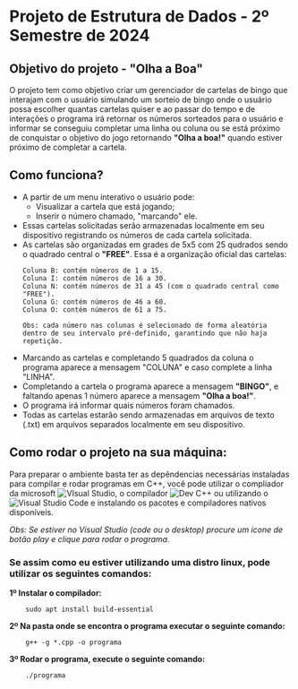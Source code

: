 # Projeto de Estrutura de Dados - 2º Semestre de 2024

## Objetivo do projeto - "Olha a Boa"

O projeto tem como objetivo criar um gerenciador de cartelas de bingo que interajam com o usuário simulando um sorteio de bingo onde o usuário possa escolher quantas cartelas quiser e ao passar do tempo e de interações o programa irá retornar os números sorteados para o usuário e informar se conseguiu completar uma linha ou coluna ou se está próximo de conquistar o objetivo do jogo retornando **"Olha a boa!"** quando estiver próximo de completar a cartela.

## Como funciona?

- A partir de um menu interativo o usuário pode:
    - Visualizar a cartela que está jogando;
    - Inserir o número chamado, "marcando" ele.
- Essas cartelas solicitadas serão armazenadas localmente em seu dispositivo registrando os números de cada cartela solicitada.
- As cartelas são organizadas em grades de 5x5 com 25 qudrados sendo o quadrado central o **"FREE"**. Essa é a organização oficial das cartelas:
    ```
    Coluna B: contém números de 1 a 15.
    Coluna I: contém números de 16 a 30.
    Coluna N: contém números de 31 a 45 (com o quadrado central como "FREE").
    Coluna G: contém números de 46 a 60.
    Coluna O: contém números de 61 a 75.

    Obs: cada número nas colunas é selecionado de forma aleatória dentro de seu intervalo pré-definido, garantindo que não haja repetição.
    ```
- Marcando as cartelas e completando 5 quadrados da coluna o programa aparece a mensagem "COLUNA" e caso complete a linha "LINHA".
- Completando a cartela o programa aparece a mensagem **"BINGO"**, e faltando apenas 1 número aparece a mensagem **"Olha a boa!"**.
- O programa irá informar quais números foram chamados.
- Todas as cartelas estarão sendo armazenadas em arquivos de texto (.txt) em arquivos separados localmente em seu dispositivo.

## Como rodar o projeto na sua máquina:

Para preparar o ambiente basta ter as depêndencias necessárias instaladas para compilar e rodar programas em C++, você pode utilizar o compliador da microsoft ![VIsual Studio](https://visualstudio.microsoft.com/pt-br/vs/features/cplusplus/), o compilador ![Dev C++](https://www.bloodshed.net/) ou utilizando o ![Visual Studio Code](https://code.visualstudio.com/) e instalando os pacotes e compiladores nativos disponíveis.

_Obs: Se estiver no Visual Studio (code ou o desktop) procure um ícone de botão play e clique para rodar o programa._

### Se assim como eu estiver utilizando uma distro linux, pode utilizar os seguintes comandos:

**1º Instalar o compilador:**

```
    sudo apt install build-essential
```

**2º Na pasta onde se encontra o programa executar o seguinte comando:**

```    
    g++ -g *.cpp -o programa
```
**3º Rodar o programa, execute o seguinte comando:**

```
    ./programa
```
